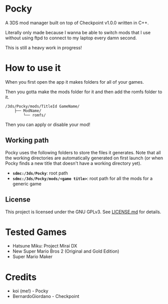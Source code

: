 # Pocky

A 3DS mod manager built on top of Checkpoint v1.0.0 written in C++.

Literally only made because I wanna be able to switch mods that I use without using ftpd to connect to my laptop every damn second.

This is still a heavy work in progress!

# How to use it

When you first open the app it makes folders for all of your games.

Then you gotta make the mods folder for it and then add the romfs folder to it.

```
/3ds/Pocky/mods/TitleId GameName/
    ├── ModName/
        └── romfs/
```

Then you can apply or disable your mod!

## Working path

Pocky uses the following folders to store the files it generates. Note that all the working directories are automatically generated on first launch (or when Pocky finds a new title that doesn't have a working directory yet).

* **`sdmc:/3ds/Pocky`**: root path
* **`sdmc:/3ds/Pocky/mods/<game title>`**: root path for all the mods for a generic game

## License

This project is licensed under the GNU GPLv3. See [LICENSE.md](https://github.com/YoPhlox/Pocky/blob/master/LICENSE) for details.

# Tested Games

- Hatsune Miku: Project Mirai DX
- New Super Mario Bros 2 (Original and Gold Edition)
- Super Mario Maker

# Credits

* koi (me!) - Pocky
* BernardoGiordano - Checkpoint
